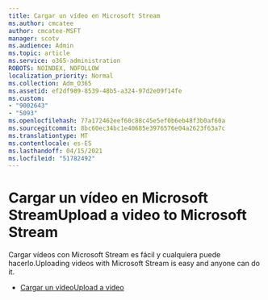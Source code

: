 ```yaml
---
title: Cargar un vídeo en Microsoft Stream
ms.author: cmcatee
author: cmcatee-MSFT
manager: scotv
ms.audience: Admin
ms.topic: article
ms.service: o365-administration
ROBOTS: NOINDEX, NOFOLLOW
localization_priority: Normal
ms.collection: Adm_O365
ms.assetid: ef2df989-8539-48b5-a324-97d2e09f14fe
ms.custom:
- "9002643"
- "5093"
ms.openlocfilehash: 77a172462eef60c88c45e5ef0b6eb48f3b0af60a
ms.sourcegitcommit: 8bc60ec34bc1e40685e3976576e04a2623f63a7c
ms.translationtype: MT
ms.contentlocale: es-ES
ms.lasthandoff: 04/15/2021
ms.locfileid: "51782492"
---
```

# <a name="upload-a-video-to-microsoft-stream"></a><span data-ttu-id="c311d-102">Cargar un vídeo en Microsoft Stream</span><span class="sxs-lookup"><span data-stu-id="c311d-102">Upload a video to Microsoft Stream</span></span>

<span data-ttu-id="c311d-103">Cargar vídeos con Microsoft Stream es fácil y cualquiera puede hacerlo.</span><span class="sxs-lookup"><span data-stu-id="c311d-103">Uploading videos with Microsoft Stream is easy and anyone can do it.</span></span>

- [<span data-ttu-id="c311d-104">Cargar un vídeo</span><span class="sxs-lookup"><span data-stu-id="c311d-104">Upload a video</span></span>](https://docs.microsoft.com/stream/portal-upload-video)

